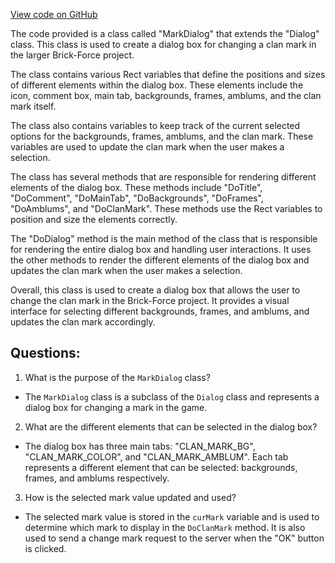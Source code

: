 [View code on GitHub](https://github.com/TieHaxJan/Brick-Force/Assembly-CSharp\MarkDialog.cs)

The code provided is a class called "MarkDialog" that extends the "Dialog" class. This class is used to create a dialog box for changing a clan mark in the larger Brick-Force project. 

The class contains various Rect variables that define the positions and sizes of different elements within the dialog box. These elements include the icon, comment box, main tab, backgrounds, frames, amblums, and the clan mark itself. 

The class also contains variables to keep track of the current selected options for the backgrounds, frames, amblums, and the clan mark. These variables are used to update the clan mark when the user makes a selection. 

The class has several methods that are responsible for rendering different elements of the dialog box. These methods include "DoTitle", "DoComment", "DoMainTab", "DoBackgrounds", "DoFrames", "DoAmblums", and "DoClanMark". These methods use the Rect variables to position and size the elements correctly. 

The "DoDialog" method is the main method of the class that is responsible for rendering the entire dialog box and handling user interactions. It uses the other methods to render the different elements of the dialog box and updates the clan mark when the user makes a selection. 

Overall, this class is used to create a dialog box that allows the user to change the clan mark in the Brick-Force project. It provides a visual interface for selecting different backgrounds, frames, and amblums, and updates the clan mark accordingly.
## Questions: 
 1. What is the purpose of the `MarkDialog` class?
- The `MarkDialog` class is a subclass of the `Dialog` class and represents a dialog box for changing a mark in the game.
2. What are the different elements that can be selected in the dialog box?
- The dialog box has three main tabs: "CLAN_MARK_BG", "CLAN_MARK_COLOR", and "CLAN_MARK_AMBLUM". Each tab represents a different element that can be selected: backgrounds, frames, and amblums respectively.
3. How is the selected mark value updated and used?
- The selected mark value is stored in the `curMark` variable and is used to determine which mark to display in the `DoClanMark` method. It is also used to send a change mark request to the server when the "OK" button is clicked.